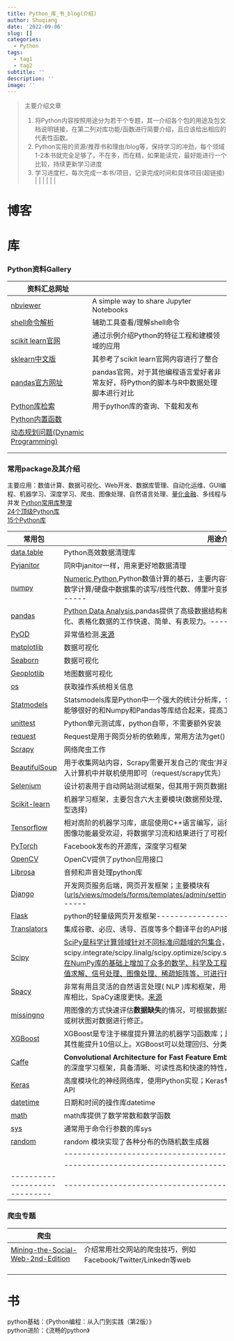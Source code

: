 ```yaml
---
title: Python_库_书_blog(介绍)
author: Shuqiang
date: '2022-09-06'
slug: []
categories:
  - Python
tags:
  - tag1
  - tag2
subtitle: ''
description: ''
image: ''
---
```




> 主要介绍文章
> 1. 将Python内容按照用途分为若干个专题，其一介绍各个包的用途及包文档说明链接，在第二列对库功能/函数进行简要介绍，且应该给出相应的代表性函数。
> 2. Python实用的资源/推荐书和理由/blog等，保持学习的冲劲，每个领域1-2本书就完全足够了，不在多，而在精，如果能读完，最好能进行一个比较，持续更新学习进度
> 3. 学习进度栏，每次完成一本书/项目，记录完成时间和具体项目(超链接)
> | []()                                                      |  []()                                                       |
> | []()                                                      | []()                                         |


# 博客


# 库

### Python资料Gallery

| **资料汇总网址**                                     |                          |
| -----------------------------                        |  ---------------------   |
| [nbviewer](https://nbviewer.org/)                        | A simple way to share Jupyter Notebooks|输入URL等信息，可在线浏览ipynb信息，例如Github中的ipynb文件   |
| [shell命令解析](https://explainshell.com/)                        | 辅助工具查看/理解shell命令  |
| [scikit learn官网](https://scikit-learn.org/stable/index.html)    | 通过示例介绍Python的特征工程和建模领域的应用  |
| [sklearn中文版](https://www.scikitlearn.com.cn/) | 其参考了scikit learn官网内容进行了整合   |
| [pandas官方网址](https://pandas.pydata.org/pandas-docs/stable/getting_started/comparison/comparison_with_r.html#compare-with-r) | pandas官网，对于其他编程语言爱好者非常友好，将Python的脚本与R中数据处理脚本进行对比  |
| [Python库检索](https://pypi.org/) | 用于python库的查询、下载和发布  |
| [Python内置函数](https://docs.python.org/zh-cn/3/library/functions.html) |   |
| [动态规划问题(Dynamic Programming)](https://oi-wiki.org/dp/) |   |
| []()                        |   |
| []()                        |   |



### 常用package及其介绍

主要应用：数值计算、数据可视化、Web开发、数据库管理、自动化运维、GUI编程、机器学习、深度学习、爬虫、图像处理、自然语言处理、[量化金融](https://space.bilibili.com/389455044/channel/series)、多线程与并发
[Python常用库整理](https://zhuanlan.zhihu.com/p/21563130)  
[24个顶级Python库](https://zhuanlan.zhihu.com/p/76112940)  
[15个Python库](https://zhuanlan.zhihu.com/p/469139128)  
[]()  

| 常用包                            | 用途介绍                             |
|-----------------------------------|-------------------------------------|
| [data.table](https://atrebas.github.io/post/2020-06-14-datatable-pandas/) | Python高效数据清理库 |
| [Pyjanitor](https://blog.csdn.net/bf02jgtrs00xktcx/article/details/108067390) | 同R中janitor一样，用来更好地数据清理 |
| [numpy]()                              | [Numeric Python](https://zhuanlan.zhihu.com/p/382110229),Python数值计算的基石，主要内容有：快速高效的多维数组对象ndarray/基于元素的数学计算/硬盘中数据集的读写/线性代数、傅里叶变换等------------------------------------ |
| [pandas]()                              | [Python Data Analysis](https://zhuanlan.zhihu.com/p/382110229),pandas提供了高级数据结构和函数，这些数据结构和函数的设计使得利用结构化、表格化数据的工作快速、简单、有表现力。------------------------------------ |
| [PyOD]()                              | 异常值检测.[来源](https://zhuanlan.zhihu.com/p/76112940) |
| [matplotlib]()                              | 数据可视化 |
| [Seaborn]()                              | 数据可视化 |
| [Geoplotlib]()                              | 地图数据可视化 |
| [os]()                              | 获取操作系统相关信息 |
| [Statmodels]()                              | Statsmodels库是Python中一个强大的统计分析库，包含假设检验、回归分析、时间序列分析等功能，能够很好的和Numpy和Pandas等库结合起来，提高工作效率。 |
| [unittest](https://www.bilibili.com/video/BV1Sd4y1a7Us?p=36&vd_source=ded60bf71a923854104861c4f0757962) | Python单元测试库，python自带，不需要额外安装 |
| [request]()                              | Request是用于网页分析的依赖库，常用方法为get() |
| [Scrapy]()                              | 网络爬虫工作 |
| [BeautifulSoup]()                              | 用于收集网站内容，Scrapy需要开发自己的‘爬虫’并通过命令操作，而BeautifulSoup只需将其功能导入计算机中并联机使用即可（request/scrapy优先） |
| [Selenium]()                              | 设计初衷用于自动网站测试框架，但其用于网页数据抓取工具的效果极佳 |
| [Scikit-learn]()                              | 机器学习框架，主要包含六大主要模块(数据预处理、维度缩减、数据回归、数据分类、数据聚类、模型选择) |
| [Tensorflow]()                              | 相对高阶的机器学习库，底层使用C++语言编写，运行效率得到了保证；？？Tensorboard上的数据流图像功能最受欢迎，将数据学习流和结果进行了可视化处理； |
| [PyTorch]()                              | Facebook发布的开源库，深度学习框架 |
| [OpenCV]()                              | OpenCV提供了python应用接口 |
| [Librosa]()                              | 音频和声音处理python库 |
| [Django]()                              | 开发网页服务后端，网页开发框架；主要模块有([urls/views/models/forms/templates/admin/settings](https://www.jianshu.com/p/4302f5052b2e))------------------------------------ |
| [Flask]()                              | python的轻量级网页开发框架------------------------------------ |
| [Translators]()                              | 集成谷歌、必应、诱导、百度等多个翻译平台的API接口 |
| [Scipy]()                              | [SciPy是科学计算领域针对不同标准问题域的包集合](https://zhuanlan.zhihu.com/p/382110229)，主要内容有scipy.integrate/scipy.linalg/scipy.optimize/scipy.signal/scipy.sparse/scipy.special/scipy.stats/；[在NumPy库的基础上增加了众多的数学、科学及工程计算中常用的库函数,如线性代数、常微分方程数值求解、信号处理、图像处理、稀疏矩阵等，可进行插值处理、信号滤波，以及使用C语言加速计算。](https://zhuanlan.zhihu.com/p/89477028) |
| [Spacy]()                              | 非常有用且灵活的自然语言处理( NLP )库和框架，用于清理创建模型的文本文档。与类似用途的其他库相比，SpaCy速度更快。[来源](https://zhuanlan.zhihu.com/p/76112940) |
| [missingno]()                              | 用图像的方式快速评估**数据缺失**的情况，可根据数据的完整度对数据进行排序或过滤，或者根据热度图或树状图对数据进行修正。 |
| [XGBoost]()                              | XGBoost是专注于梯度提升算法的机器学习函数库；比起同样实现了梯度提升算法的Scikit-Learn库，其性能提升10倍以上。XGBoost可以处理回归、分类和排序等多种任务。 |
| [Caffe]()                              | **Convolutional Architecture for Fast Feature Embedding**；是一个以表达式、速度和模块化为核心的深度学习框架，具备清晰、可读性高和快速的特性，在视频、图像处理方面应用较多。 |
| [Keras]()                              | 高度模块化的神经网络库，使用Python实现；Keras**专精于深度学习**，其提供了到目前为止最方便的API |
| [datetime]()                              | 日期和时间的操作库datetime |
| [math]()                              | math库提供了数学常数和数学函数 |
| [sys]()                              | 通常用于命令行参数的库sys |
| [random]()                              | random 模块实现了各种分布的伪随机数生成器 |
| []()                              | ------------------------------------ |
| []()                              | ------------------------------------ |
| -----------------------------                                             | ------------------------------------ |




### 爬虫专题

| **爬虫**                                             |                          |
| -----------------------------                        |  ---------------------   |
| [Mining-the-Social-Web-2nd-Edition](https://nbviewer.org/github/ptwobrussell/Mining-the-Social-Web-2nd-Edition/tree/master/ipynb/) | 介绍常用社交网站的爬虫技巧，例如Facebook/Twitter/Linkedn等web   |
| []()                        |   |
| []()                        |   |
| []()                        |   |



# 书

python基础：《Python编程：从入门到实践（第2版）》  
python进阶：《流畅的python》  

